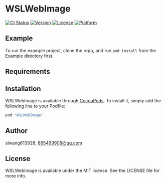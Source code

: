 # WSLWebImage

[![CI Status](http://img.shields.io/travis/slwang613928/WSLWebImage.svg?style=flat)](https://travis-ci.org/slwang613928/WSLWebImage)
[![Version](https://img.shields.io/cocoapods/v/WSLWebImage.svg?style=flat)](http://cocoapods.org/pods/WSLWebImage)
[![License](https://img.shields.io/cocoapods/l/WSLWebImage.svg?style=flat)](http://cocoapods.org/pods/WSLWebImage)
[![Platform](https://img.shields.io/cocoapods/p/WSLWebImage.svg?style=flat)](http://cocoapods.org/pods/WSLWebImage)

## Example

To run the example project, clone the repo, and run `pod install` from the Example directory first.

## Requirements

## Installation

WSLWebImage is available through [CocoaPods](http://cocoapods.org). To install
it, simply add the following line to your Podfile:

```ruby
pod "WSLWebImage"
```

## Author

slwang613928, 865499908@qq.com

## License

WSLWebImage is available under the MIT license. See the LICENSE file for more info.
